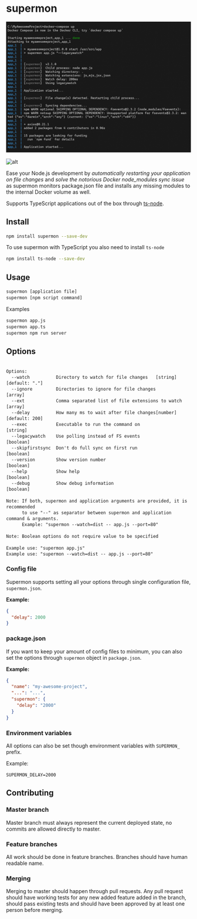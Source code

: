 # supermon

<p align="center">
  <img width="1432" src="https://raw.githubusercontent.com/mikkotikkanen/supermon/master/screenshot.png">
</p>

![alt](https://github.com/mikkotikkanen/supermon/workflows/CI/badge.svg)


Ease your Node.js development by _automatically restarting your application on file changes_ and
_solve the notorious Docker node_modules sync issue_ as supermon monitors package.json file and
installs any missing modules to the internal Docker volume as well. 

Supports TypeScript applications out of the box through [ts-node](https://www.npmjs.com/package/ts-node).

## Install

```bash
npm install supermon --save-dev
```

To use supermon with TypeScript you also need to install `ts-node`

```bash
npm install ts-node --save-dev
```

## Usage

```bash
supermon [application file]
supermon [npm script command]
```

Examples

```bash
supermon app.js
supermon app.ts
supermon npm run server
```

## Options

```help

Options:
  --watch          Directory to watch for file changes   [string] [default: "."]
  --ignore         Directories to ignore for file changes                [array]
  --ext            Comma separated list of file extensions to watch      [array]
  --delay          How many ms to wait after file changes[number] [default: 200]
  --exec           Executable to run the command on                     [string]
  --legacywatch    Use polling instead of FS events                    [boolean]
  --skipfirstsync  Don't do full sync on first run                     [boolean]
  --version        Show version number                                 [boolean]
  --help           Show help                                           [boolean]
  --debug          Show debug information                              [boolean]

Note: If both, supermon and application arguments are provided, it is recommended
      to use "--" as separator between supermon and application command & arguments.
      Example: "supermon --watch=dist -- app.js --port=80"

Note: Boolean options do not require value to be specified

Example use: "supermon app.js"
Example use: "supermon --watch=dist -- app.js --port=80"
```

### Config file

Supermon supports setting all your options through single configuration file, `supermon.json`.

__Example:__

```json
{
  "delay": 2000
}
```

### package.json

If you want to keep your amount of config files to minimum, you can also set the options through `supermon`
object in `package.json`.

__Example:__

```json
{
  "name": "my-awesome-project",
  "...": "...",
  "supermon": {
    "delay": "2000"
  }
}
```

### Environment variables 

All options can also be set though environment variables with `SUPERMON_` prefix.

Example:

```env
SUPERMON_DELAY=2000
```


## Contributing

### Master branch

Master branch must always represent the current deployed state, no commits are allowed directly to
master.

### Feature branches

All work should be done in feature branches. Branches should have human readable name.

### Merging

Merging to master should happen through pull requests. Any pull request should have working tests
for any new added feature added in the branch, should pass existing tests and should have been
approved by at least one person before merging.

